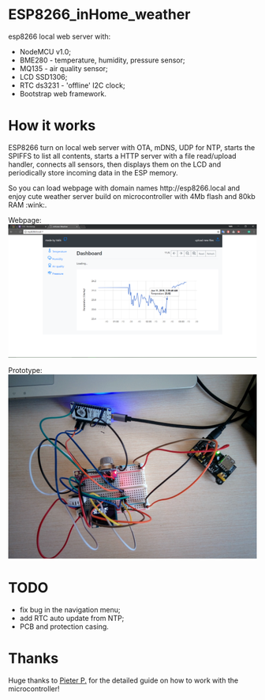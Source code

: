 # ESP8266_inHome_weather
esp8266 local web server with:
 - NodeMCU v1.0;
 - BME280 - temperature, humidity, pressure sensor;
 - MQ135 - air quality sensor;
 - LCD SSD1306;
 - RTC ds3231 - 'offline' I2C clock;
 - Bootstrap web framework.

# How it works
<p> ESP8266 turn on local web server with OTA, mDNS, UDP for NTP, starts the SPIFFS to list all contents, starts a HTTP server with a file read/upload handler, connects all sensors, then displays them on the LCD and periodically store incoming data in the ESP memory.</p>
<p> So you can load webpage with domain names http://esp8266.local and enjoy cute weather server build on microcontroller with 4Mb flash and 80kb RAM :wink:.</p>

Webpage:
<img src="https://github.com/Valentin-Golyonko/esp8266_inHome_weather/blob/master/img/web_view.png" alt="web_view">

Prototype:
<img src="https://github.com/Valentin-Golyonko/esp8266_inHome_weather/blob/master/img/prototipe_view.jpg" alt="prototipe_view">

# TODO
 - fix bug in the navigation menu;
 - add RTC auto update from NTP;
 - PCB and protection casing.

# Thanks 
Huge thanks to <a href="https://tttapa.github.io/ESP8266/Chap01%20-%20ESP8266.html">Pieter P.</a> for the detailed guide on how to work with the microcontroller!
